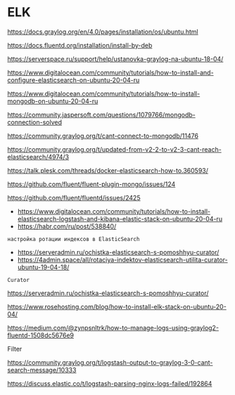 # ELK

https://docs.graylog.org/en/4.0/pages/installation/os/ubuntu.html

https://docs.fluentd.org/installation/install-by-deb

https://serverspace.ru/support/help/ustanovka-graylog-na-ubuntu-18-04/

https://www.digitalocean.com/community/tutorials/how-to-install-and-configure-elasticsearch-on-ubuntu-20-04-ru

https://www.digitalocean.com/community/tutorials/how-to-install-mongodb-on-ubuntu-20-04-ru



https://community.jaspersoft.com/questions/1079766/mongodb-connection-solved

https://community.graylog.org/t/cant-connect-to-mongodb/11476

https://community.graylog.org/t/updated-from-v2-2-to-v2-3-cant-reach-elasticsearch/4974/3

https://talk.plesk.com/threads/docker-elasticsearch-how-to.360593/



https://github.com/fluent/fluent-plugin-mongo/issues/124

https://github.com/fluent/fluentd/issues/2425


- https://www.digitalocean.com/community/tutorials/how-to-install-elasticsearch-logstash-and-kibana-elastic-stack-on-ubuntu-20-04-ru
- https://habr.com/ru/post/538840/
```
настройка ротации индексов в ElasticSearch
```
- https://serveradmin.ru/ochistka-elasticsearch-s-pomoshhyu-curator/
- https://4admin.space/all/rotaciya-indektov-elasticsearch-utilita-curator-ubuntu-19-04-18/

```Curator```

https://serveradmin.ru/ochistka-elasticsearch-s-pomoshhyu-curator/


https://www.rosehosting.com/blog/how-to-install-elk-stack-on-ubuntu-20-04/

https://medium.com/@zynpsnltrk/how-to-manage-logs-using-graylog2-fluentd-1508dc5676e9

Filter

https://community.graylog.org/t/logstash-output-to-graylog-3-0-cant-search-message/10333

https://discuss.elastic.co/t/logstash-parsing-nginx-logs-failed/192864
